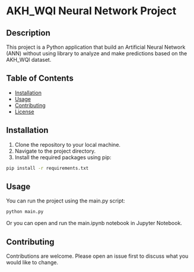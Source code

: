 # AKH_WQI Neural Network Project

## Description

This project is a Python application that build an Artificial Neural Network (ANN) without using library to analyze and make predictions based on the AKH_WQI dataset.

## Table of Contents

- [Installation](#installation)
- [Usage](#usage)
- [Contributing](#contributing)
- [License](#license)

## Installation

1. Clone the repository to your local machine.
2. Navigate to the project directory.
3. Install the required packages using pip:

```bash
pip install -r requirements.txt
```

## Usage

You can run the project using the main.py script:

```bash
python main.py
```

Or you can open and run the main.ipynb notebook in Jupyter Notebook.

## Contributing

Contributions are welcome. Please open an issue first to discuss what you would like to change.

